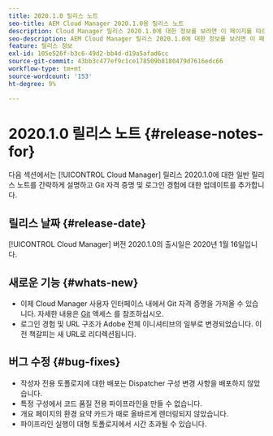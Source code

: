 ```yaml
---
title: 2020.1.0 릴리스 노트
seo-title: AEM Cloud Manager 2020.1.0용 릴리스 노트
description: Cloud Manager 릴리스 2020.1.0에 대한 정보를 보려면 이 페이지를 따르십시오
seo-description: AEM Cloud Manager 릴리스 2020.1.0에 대한 정보를 보려면 이 페이지를 따르십시오
feature: 릴리스 정보
exl-id: 105e526f-b3c6-49d2-bb4d-d19a5afad6cc
source-git-commit: 43bb3c477ef9c1ce178509b8180479d7616edc66
workflow-type: tm+mt
source-wordcount: '153'
ht-degree: 9%

---
```


# 2020.1.0 릴리스 노트 {#release-notes-for}

다음 섹션에서는 [!UICONTROL Cloud Manager] 릴리스 2020.1.0에 대한 일반 릴리스 노트를 간략하게 설명하고 Git 자격 증명 및 로그인 경험에 대한 업데이트를 추가합니다.

## 릴리스 날짜 {#release-date}

[!UICONTROL Cloud Manager] 버전 2020.1.0의 출시일은 2020년 1월 16일입니다.

## 새로운 기능 {#whats-new}

* 이제 Cloud Manager 사용자 인터페이스 내에서 Git 자격 증명을 가져올 수 있습니다. 자세한 내용은 [Git](/help/using/accessing-git.md) 액세스 를 참조하십시오.
* 로그인 경험 및 URL 구조가 Adobe 전체 이니셔티브의 일부로 변경되었습니다. 이전 책갈피는 새 URL로 리디렉션됩니다.


## 버그 수정 {#bug-fixes}

* 작성자 전용 토폴로지에 대한 배포는 Dispatcher 구성 변경 사항을 배포하지 않았습니다.
* 특정 구성에서 코드 품질 전용 파이프라인을 만들 수 없습니다.
* 개요 페이지의 환경 요약 카드가 때로 올바르게 렌더링되지 않았습니다.
* 파이프라인 실행이 대형 토폴로지에서 시간 초과될 수 있습니다.
